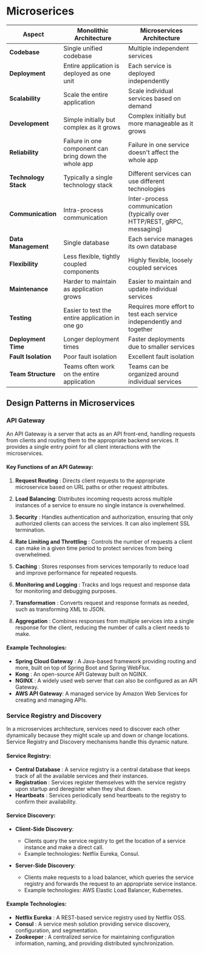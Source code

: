 # Microserices
| Aspect                | Monolithic Architecture                               | Microservices Architecture                          |
|-----------------------|-------------------------------------------------------|-----------------------------------------------------|
| **Codebase**          | Single unified codebase                               | Multiple independent services                       |
| **Deployment**        | Entire application is deployed as one unit            | Each service is deployed independently              |
| **Scalability**       | Scale the entire application                          | Scale individual services based on demand           |
| **Development**       | Simple initially but complex as it grows              | Complex initially but more manageable as it grows   |
| **Reliability**       | Failure in one component can bring down the whole app | Failure in one service doesn't affect the whole app |
| **Technology Stack**  | Typically a single technology stack                   | Different services can use different technologies   |
| **Communication**     | Intra-process communication                           | Inter-process communication (typically over HTTP/REST, gRPC, messaging) |
| **Data Management**   | Single database                                       | Each service manages its own database               |
| **Flexibility**       | Less flexible, tightly coupled components             | Highly flexible, loosely coupled services           |
| **Maintenance**       | Harder to maintain as application grows               | Easier to maintain and update individual services   |
| **Testing**           | Easier to test the entire application in one go       | Requires more effort to test each service independently and together |
| **Deployment Time**   | Longer deployment times                               | Faster deployments due to smaller services          |
| **Fault Isolation**   | Poor fault isolation                                  | Excellent fault isolation                           |
| **Team Structure**    | Teams often work on the entire application            | Teams can be organized around individual services   |

## Design Patterns in Microservices
### API Gateway
An API Gateway is a server that acts as an API front-end, handling requests from clients and routing them to the appropriate backend services. It provides a single entry point for all client interactions with the microservices.

#### Key Functions of an API Gateway:
1. **Request Routing** : Directs client requests to the appropriate microservice based on URL paths or other request attributes.

2. **Load Balancing**: Distributes incoming requests across multiple instances of a service to ensure no single instance is overwhelmed.

3. **Security** : Handles authentication and authorization, ensuring that only authorized clients can access the services. It can also implement SSL termination.

4. **Rate Limiting and Throttling** : Controls the number of requests a client can make in a given time period to protect services from being overwhelmed.

5. **Caching** : Stores responses from services temporarily to reduce load and improve performance for repeated requests.

6. **Monitoring and Logging** : Tracks and logs request and response data for monitoring and debugging purposes.

7. **Transformation** : Converts request and response formats as needed, such as transforming XML to JSON.

8. **Aggregation** : Combines responses from multiple services into a single response for the client, reducing the number of calls a client needs to make.

#### Example Technologies:
- **Spring Cloud Gateway** : A Java-based framework providing routing and more, built on top of Spring Boot and Spring WebFlux.
- **Kong** : An open-source API Gateway built on NGINX.
- **NGINX** : A widely used web server that can also be configured as an API Gateway.
- **AWS API Gateway**: A managed service by Amazon Web Services for creating and managing APIs.

### Service Registry and Discovery
In a microservices architecture, services need to discover each other dynamically because they might scale up and down or change locations. Service Registry and Discovery mechanisms handle this dynamic nature.

#### Service Registry:

- **Central Database** : A service registry is a central database that keeps track of all the available services and their instances.
- **Registration** : Services register themselves with the service registry upon startup and deregister when they shut down.
- **Heartbeats** : Services periodically send heartbeats to the registry to confirm their availability.

#### Service Discovery:
- **Client-Side Discovery**:
    - Clients query the service registry to get the location of a service instance and make a direct call.
    - Example technologies: Netflix Eureka, Consul.

- **Server-Side Discovery**:
    - Clients make requests to a load balancer, which queries the service registry and forwards the request to an appropriate service instance.
    - Example technologies: AWS Elastic Load Balancer, Kubernetes.

#### Example Technologies:
- **Netflix Eureka** : A REST-based service registry used by Netflix OSS.
- **Consul** : A service mesh solution providing service discovery, configuration, and segmentation.
- **Zookeeper** : A centralized service for maintaining configuration information, naming, and providing distributed synchronization.